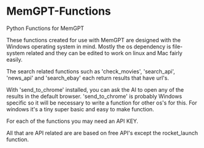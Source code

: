 # MemGPT-Functions
Python Functions for MemGPT

These functions created for use with MemGPT are designed with the Windows operating system in mind. 
Mostly the os dependency is file-system related and they can be edited to work on linux and Mac fairly easily.

The search related functions such as 'check_movies', 'search_api', 'news_api' and 'search_ebay' each return results that have url's. 

With 'send_to_chrome' installed, you can ask the AI to open any of the results in the default browser. 
'send_to_chrome' is probably Windows specific so it will be necessary to write a function for other os's for this.
For windows it's a tiny super basic and easy to make function.

For each of the functions you may need an API KEY.

All that are API related are are based on free API's except the rocket_launch function.

